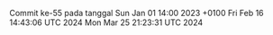 Commit ke-55 pada tanggal Sun Jan 01 14:00 2023 +0100
Fri Feb 16 14:43:06 UTC 2024
Mon Mar 25 21:23:31 UTC 2024
